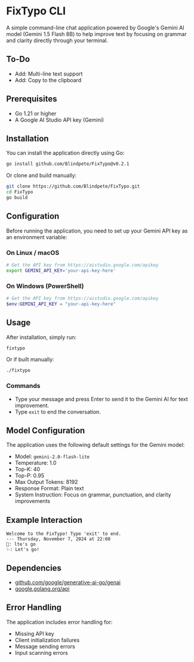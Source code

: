 # FixTypo CLI

A simple command-line chat application powered by Google's Gemini AI model (Gemini 1.5 Flash 8B) to help improve text by focusing on grammar and clarity directly through your terminal.


## To-Do
- Add: Multi-line text support
- Add: Copy to the clipboard

## Prerequisites

- Go 1.21 or higher
- A Google AI Studio API key (Gemini)

## Installation

You can install the application directly using Go:

```bash
go install github.com/Blindpete/FixTypo@v0.2.1
```

Or clone and build manually:

```bash
git clone https://github.com/Blindpete/FixTypo.git
cd FixTypo
go build
```

## Configuration

Before running the application, you need to set up your Gemini API key as an environment variable:

### On Linux / macOS

```bash
# Get the API key from https://aistudio.google.com/apikey
export GEMINI_API_KEY='your-api-key-here'
```

### On Windows (PowerShell)

```powershell
# Get the API key from https://aistudio.google.com/apikey
$env:GEMINI_API_KEY = "your-api-key-here"
```

## Usage

After installation, simply run:

```bash
fixtypo
```

Or if built manually:

```bash
./fixtypo
```

### Commands

- Type your message and press Enter to send it to the Gemini AI for text improvement.
- Type `exit` to end the conversation.

## Model Configuration

The application uses the following default settings for the Gemini model:

- Model: `gemini-2.0-flash-lite`
- Temperature: 1.0
- Top-K: 40
- Top-P: 0.95
- Max Output Tokens: 8192
- Response Format: Plain text
- System Instruction: Focus on grammar, punctuation, and clarity improvements

## Example Interaction

```
Welcome to the FixTypo! Type 'exit' to end.
--- Thursday, November 7, 2024 at 22:08
🤠: lte's go
✨: Let's go!
```

## Dependencies

- [github.com/google/generative-ai-go/genai](https://github.com/google/generative-ai-go/genai)
- [google.golang.org/api](https://pkg.go.dev/google.golang.org/api)

## Error Handling

The application includes error handling for:
- Missing API key
- Client initialization failures
- Message sending errors
- Input scanning errors




